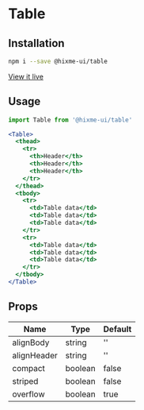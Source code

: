 # Table

## Installation

```bash
npm i --save @hixme-ui/table
```
[View it live](https://hixme.github.io/hixme-ui/table)

## Usage

```jsx
import Table from '@hixme-ui/table'

<Table>
  <thead>
    <tr>
      <th>Header</th>
      <th>Header</th>
      <th>Header</th>
    </tr>
  </thead>
  <tbody>
    <tr>
      <td>Table data</td>
      <td>Table data</td>
      <td>Table data</td>
    </tr>
    <tr>
      <td>Table data</td>
      <td>Table data</td>
      <td>Table data</td>
    </tr>
  </tbody>
</Table>
```

## Props

| Name            | Type        | Default        |
| --------------- | ----------- | -------------- |
| alignBody       | string      | ''             |
| alignHeader     | string      | ''             |
| compact         | boolean     | false          |
| striped         | boolean     | false          |
| overflow        | boolean     | true           |
